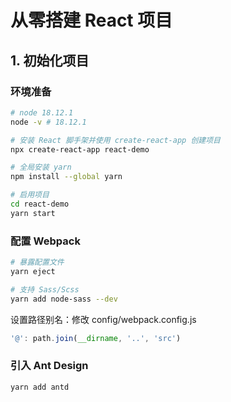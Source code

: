 # 从零搭建 React 项目

## 1. 初始化项目

### 环境准备

```bash
# node 18.12.1
node -v # 18.12.1

# 安装 React 脚手架并使用 create-react-app 创建项目
npx create-react-app react-demo

# 全局安装 yarn
npm install --global yarn

# 启用项目
cd react-demo
yarn start
```

### 配置 Webpack

```bash
# 暴露配置文件
yarn eject

# 支持 Sass/Scss
yarn add node-sass --dev
```

设置路径别名：修改 config/webpack.config.js

```js
'@': path.join(__dirname, '..', 'src')
```

### 引入 Ant Design

```bash
yarn add antd
```
